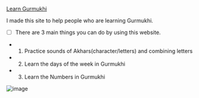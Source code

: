 [Learn Gurmukhi](https://giansingh4710.github.io/learnGurmukhi/)

I made this site to help people who are learning Gurmukhi.

-[ ] There are 3 main things you can do by using this website.

- 1.  Practice sounds of Akhars(character/letters) and combining letters
- 2.  Learn the days of the week in Gurmukhi
- 3.  Learn the Numbers in Gurmukhi

![image](https://user-images.githubusercontent.com/73843250/150194076-302c88a4-0b55-4316-aefc-53133f5151ac.png)

              

